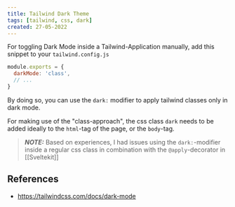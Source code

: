 ```yaml
---
title: Tailwind Dark Theme
tags: [tailwind, css, dark]
created: 27-05-2022
---
```


For toggling Dark Mode inside a Tailwind-Application manually, add this snippet to your `tailwind.config.js`
```js
module.exports = {
  darkMode: 'class',
  // ...
}

```
By doing so, you can use the `dark:` modifier to apply tailwind classes only in dark mode.

For making use of the "class-approach", the css class `dark` needs to be added ideally to the `html`-tag of the page, or the `body`-tag.


> **_NOTE:_**  Based on experiences, I had issues using the `dark:`-modifier inside a regular css class in combination with the `@apply`-decorator in [[Sveltekit]]

## References
- https://tailwindcss.com/docs/dark-mode